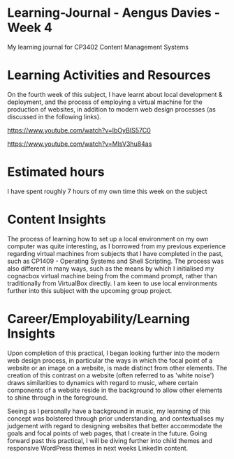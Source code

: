 # Learning-Journal - Aengus Davies - Week 4
My learning journal for CP3402 Content Management Systems

# Learning Activities and Resources
On the fourth week of this subject, I have learnt about local development & deployment, and the process of employing a virtual machine for the production of websites, in addition to modern web design processes (as discussed in the following links).

https://www.youtube.com/watch?v=IbOyBIS57C0 

https://www.youtube.com/watch?v=MlsV3hu84as 

# Estimated hours
I have spent roughly 7 hours of my own time this week on the subject

# Content Insights
The process of learning how to set up a local environment on my own computer was quite interesting, as I borrowed from my previous experience regarding virtual machines from subjects that I have completed in the past, such as CP1409 - Operating Systems and Shell Scripting. The process was also different in many ways, such as the means by which I initialised my cognacbox virtual machine being from the command prompt, rather than traditionally from VirtualBox directly. I am keen to use local environments further into this subject with the upcoming group project.

# Career/Employability/Learning Insights
Upon completion of this practical, I began looking further into the modern web design process, in particular the ways in which the focal point of a website or an image on a website, is made distinct from other elements. The creation of this contrast on a website (often referred to as 'white noise') draws similarities to dynamics with regard to music, where certain components of a website reside in the background to allow other elements to shine through in the foreground. 

Seeing as I personally have a background in music, my learning of this concept was bolstered through prior understanding, and contextualises my judgement with regard to designing websites that better accommodate the goals and focal points of web pages, that I create in the future. Going forward past this practical, I will be diving further into child themes and responsive WordPress themes in next weeks LinkedIn content.
